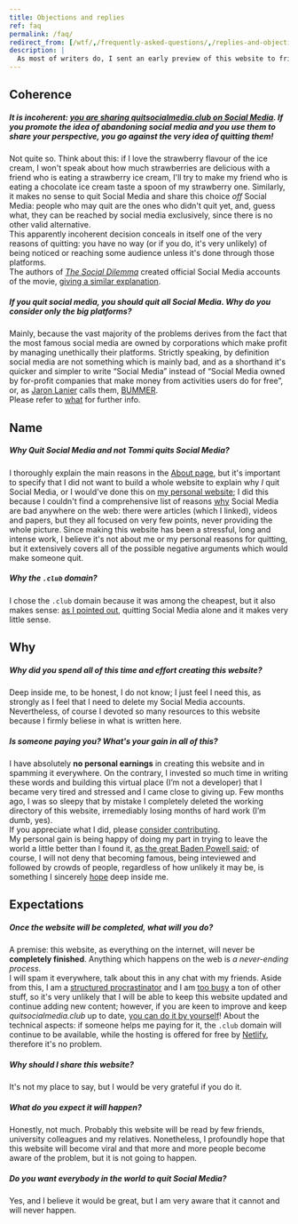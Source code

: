 ```yaml
---
title: Objections and replies
ref: faq
permalink: /faq/
redirect_from: [/wtf/,/frequently-asked-questions/,/replies-and-objections/,/objections-replies/,/objections-and-replies/,/replies-objections/,/en/faq/]
description: |
  As most of writers do, I sent an early preview of this website to friends and people I admire to share their impressions. In a philosopher-like style, I address some of their objections and questions in this page.
---
```

## Coherence

##### *It is incoherent: <u>you are sharing <cite>[quitsocialmedia.club](/home)</cite> **on** Social Media</u>. If you promote the idea of abandoning social media and you use them to share your perspective, you go against the very idea of quitting them!*

Not quite so. Think about this: if I love the strawberry flavour of the ice cream, I won't speak about how much strawberries are delicious with a friend who is eating a strawberry ice cream, I'll try to make my friend who is eating a chocolate ice cream taste a spoon of my strawberry one. Similarly, it makes no sense to quit Social Media and share this choice *off* Social Media: people who may quit are the ones who didn't quit yet, and, guess what, they can be reached by social media exclusively, since there is no other valid alternative.   
This apparently incoherent decision conceals in itself one of the very reasons of quitting: you have no way (or if you do, it's very unlikely) of being noticed or reaching some audience unless it's done through those platforms.   
The authors of <cite><a href='https://thesocialdilemma.com' target='_blank' title='The Social Dilemma'>The Social Dilemma</a></cite> created official Social Media accounts of the movie, [giving a similar explanation](https://www.thesocialdilemma.com/code-of-ethics/ 'The Social Dilemma’s Code of Ethics').

##### *If you quit social media, you should quit ***all*** Social Media. Why do you consider only the big platforms?*

Mainly, because the vast majority of the problems derives from the fact that the most famous social media are owned by corporations which make profit by managing unethically their platforms. Strictly speaking, by definition social media are not something which is mainly bad, and as a shorthand it's quicker and simpler to write “Social Media” instead of “Social Media owned by for-profit companies that make money from activities users do for free”, or, as [Jaron Lanier](http://jaronlanier.com 'Jaron Lanier') calls them, [BUMMER](https://thefourthrevolution.org/wordpress/archives/6262 'How BUMMER Became a New Acronym for Social Media').   
Please refer to [what](/what) for further info.

## Name

##### *Why <cite>Quit Social Media</cite> and not <cite>Tommi quits Social Media</cite>?*

I thoroughly explain the main reasons in the [About page](/about 'About - quitsocialmedia.club'), but it's important to specify that I did not want to build a whole website to explain why *I* quit Social Media, or I would've done this on [my personal website](https://tommi.space 'tommi.space'); I did this because I couldn't find a comprehensive list of reasons [why](/why 'Why Quit Social Media') Social Media are bad anywhere on the web: there were articles (which I linked), videos and papers, but they all focused on very few points, never providing the whole picture. Since making this website has been a stressful, long and intense work, I believe it's not about me or my personal reasons for quitting, but it extensively covers all of the possible negative arguments which would make someone quit.

##### *Why the `.club` domain?*

I chose the `.club` domain because it was among the cheapest, but it also makes sense: [as I pointed out](/about 'About - quitsocialmedia.club'), quitting Social Media alone and it makes very little sense.

## Why

##### *Why did you spend all of this time and effort creating this website?*

Deep inside me, to be honest, I do not know; I just feel I need this, as strongly as I feel that I need to delete my Social Media accounts. Nevertheless, of course I devoted so many resources to this website because I firmly beliese in what is written here.

##### *Is someone paying you? What's your gain in all of this?*

I have absolutely **no personal earnings** in creating this website and in spamming it everywhere. On the contrary, I invested so much time in writing these words and building this virtual place (I’m not a developer) that I became very tired and stressed and I came close to giving up. Few months ago, I was so sleepy that by mistake I completely deleted the working directory of this website, irremediably losing months of hard work (I’m dumb, yes).\
If you appreciate what I did, please [consider contributing](/contribute 'Contribute').\
My personal gain is being happy of doing my part in trying to leave the world a little better than I found it, [as the great Baden Powell said](https://www.brainyquote.com/quotes/robert_badenpowell_753084 '“Try and leave this world a little better than you found it”'); of course, I will not deny that becoming famous, being inteviewed and followed by crowds of people, regardless of how unlikely it may be, is something I sincerely [hope](#expectations) deep inside me.

## Expectations

##### *Once the website will be completed, what will you do?*

A premise: this website, as everything on the internet, will never be **completely finished**. Anything which happens on the web is *a never-ending process*.\
I will spam it everywhere, talk about this in any chat with my friends. Aside from this, I am a [structured procrastinator](http://structuredprocrastination.com 'Structured Procrastination') and I am [too busy](https://tommi.space/now 'Tommi’s Now page') a ton of other stuff, so it's very unlikely that I will be able to keep this website updated and continue adding new content; however, if you are keen to improve and keep *quitsocialmedia.club* up to date, [you can do it by yourself](/contribute 'Contribute')! About the technical aspects: if someone helps me paying for it, the `.club` domain will continue to be available, while the hosting is offered for free by [Netlify](https://netlify.com 'Netlify'), therefore it's no problem.

##### *Why should I share this website?*

It's not my place to say, but I would be very grateful if you do it.

##### *What do you expect it will happen?*

Honestly, not much. Probably this website will be read by few friends, university colleagues and my relatives. Nonetheless, I profoundly hope that this website will become viral and that more and more people become aware of the problem, but it is not going to happen.

##### *Do you want everybody in the world to quit Social Media?*

Yes, and I believe it would be great, but I am very aware that it cannot and will never happen.
